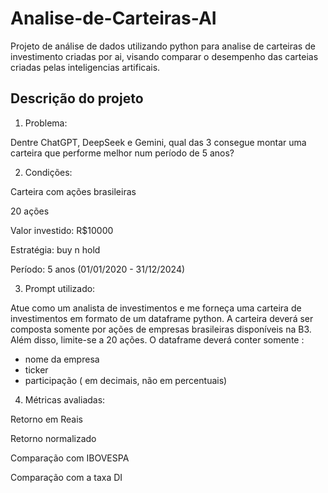 # Analise-de-Carteiras-AI

Projeto de análise de dados utilizando python para analise  de carteiras de investimento criadas por ai, visando comparar o desempenho das carteias criadas pelas inteligencias artificais.

## Descrição do projeto

1. Problema:

Dentre ChatGPT, DeepSeek e Gemini, qual das 3 consegue montar uma carteira que performe melhor num período de 5 anos?

2. Condições:

Carteira com ações brasileiras

20 ações

Valor investido: R$10000

Estratégia:  buy n hold

Período: 5 anos (01/01/2020 - 31/12/2024)

3. Prompt utilizado:

Atue como um analista de investimentos e me forneça uma carteira de investimentos em formato de um dataframe python. A carteira deverá ser composta somente por ações de empresas brasileiras  disponíveis na B3. Além disso, limite-se a 20 ações. O dataframe deverá conter somente :

- nome da empresa
- ticker
- participação ( em decimais, não em percentuais)

4. Métricas avaliadas:

Retorno em Reais

Retorno normalizado



Comparação com IBOVESPA

Comparação com a taxa DI 
